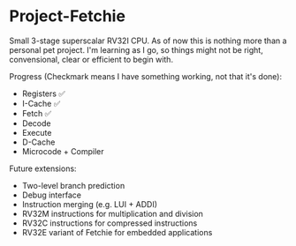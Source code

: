 # Project-Fetchie
Small 3-stage superscalar RV32I CPU. As of now this is nothing more than a personal pet project. I'm learning as I go, so things might not be right, convensional, clear or efficient to begin with.

Progress (Checkmark means I have something working, not that it's done):
* Registers ✅
* I-Cache ✅
* Fetch ✅
* Decode
* Execute
* D-Cache
* Microcode + Compiler

Future extensions:
* Two-level branch prediction
* Debug interface
* Instruction merging (e.g. LUI + ADDI)
* RV32M instructions for multiplication and division
* RV32C instructions for compressed instructions
* RV32E variant of Fetchie for embedded applications
